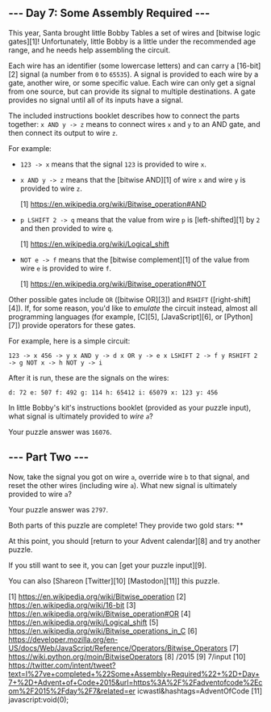 
## --- Day 7: Some Assembly Required ---

This year, Santa brought little Bobby Tables a set of wires and [bitwise logic gates][1]! Unfortunately, little Bobby is a little under the recommended age range, and he needs help
assembling the circuit.

Each wire has an identifier (some lowercase letters) and can carry a [16-bit][2] signal (a number from `0` to `65535`). A signal is provided to each wire by a gate, another wire, or some
specific value. Each wire can only get a signal from one source, but can provide its signal to multiple destinations. A gate provides no signal until all of its inputs have a signal.

The included instructions booklet describes how to connect the parts together: `x AND y -> z` means to connect wires `x` and `y` to an AND gate, and then connect its output to wire `z`.

For example:

* `123 -> x` means that the signal `123` is provided to wire `x`.
* `x AND y -> z` means that the [bitwise AND][1] of wire `x` and wire `y` is provided to wire `z`.
  
  [1] https://en.wikipedia.org/wiki/Bitwise_operation#AND
* `p LSHIFT 2 -> q` means that the value from wire `p` is [left-shifted][1] by `2` and then provided to wire `q`.
  
  [1] https://en.wikipedia.org/wiki/Logical_shift
* `NOT e -> f` means that the [bitwise complement][1] of the value from wire `e` is provided to wire `f`.
  
  [1] https://en.wikipedia.org/wiki/Bitwise_operation#NOT

Other possible gates include `OR` ([bitwise OR][3]) and `RSHIFT` ([right-shift][4]). If, for some reason, you'd like to *emulate* the circuit instead, almost all programming languages
(for example, [C][5], [JavaScript][6], or [Python][7]) provide operators for these gates.

For example, here is a simple circuit:

`123 -> x
456 -> y
x AND y -> d
x OR y -> e
x LSHIFT 2 -> f
y RSHIFT 2 -> g
NOT x -> h
NOT y -> i
`

After it is run, these are the signals on the wires:

`d: 72
e: 507
f: 492
g: 114
h: 65412
i: 65079
x: 123
y: 456
`

In little Bobby's kit's instructions booklet (provided as your puzzle input), what signal is ultimately provided to *wire `a`*?

Your puzzle answer was `16076`.

## --- Part Two ---

Now, take the signal you got on wire `a`, override wire `b` to that signal, and reset the other wires (including wire `a`). What new signal is ultimately provided to wire `a`?

Your puzzle answer was `2797`.

Both parts of this puzzle are complete! They provide two gold stars: **

At this point, you should [return to your Advent calendar][8] and try another puzzle.

If you still want to see it, you can [get your puzzle input][9].

You can also [Shareon [Twitter][10] [Mastodon][11]] this puzzle.

[1] https://en.wikipedia.org/wiki/Bitwise_operation
[2] https://en.wikipedia.org/wiki/16-bit
[3] https://en.wikipedia.org/wiki/Bitwise_operation#OR
[4] https://en.wikipedia.org/wiki/Logical_shift
[5] https://en.wikipedia.org/wiki/Bitwise_operations_in_C
[6] https://developer.mozilla.org/en-US/docs/Web/JavaScript/Reference/Operators/Bitwise_Operators
[7] https://wiki.python.org/moin/BitwiseOperators
[8] /2015
[9] 7/input
[10] https://twitter.com/intent/tweet?text=I%27ve+completed+%22Some+Assembly+Required%22+%2D+Day+7+%2D+Advent+of+Code+2015&url=https%3A%2F%2Fadventofcode%2Ecom%2F2015%2Fday%2F7&related=er
icwastl&hashtags=AdventOfCode
[11] javascript:void(0);

